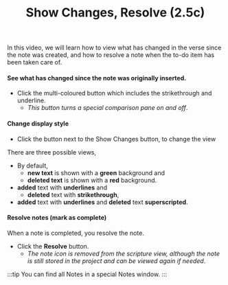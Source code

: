 ﻿---
title: Show Changes, Resolve (2.5c)
---
In this video, we will learn how to view what has changed in the verse since the note was created, and how to resolve a note when the to-do item has been taken care of.

#### See what has changed since the note was originally inserted.

-   Click the multi-coloured button which includes the strikethrough and underline.
    -  *This button turns a special comparison pane on and off*.

#### Change display style

-   Click the button next to the Show Changes button, to change the view

There are three possible views,

-   By default,   
    -  **new text** is shown with a **green** background and   
    -  **deleted text** is shown with a **red** background.
-   **added** text with **underlines** and 
    -  **deleted** text with **strikethrough**,
-   **added** text with **underlines** and **deleted** text **superscripted**.

#### Resolve notes (mark as complete)

When a note is completed, you resolve the note.

-   Click the **Resolve** button.
    -  *The note icon is removed from the scripture view, although the note is still stored in the project and can be viewed again if needed*.

:::tip
You can find all Notes in a special Notes window.
:::
